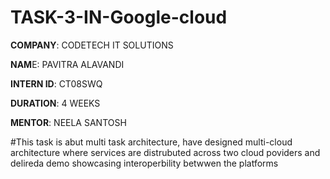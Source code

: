# TASK-3-IN-Google-cloud

**COMPANY**: CODETECH IT SOLUTIONS

**NAM**E: PAVITRA ALAVANDI

**INTERN ID**: CT08SWQ

**DURATION**: 4 WEEKS

**MENTOR**: NEELA SANTOSH

#This task is abut multi task architecture, have designed multi-cloud architecture where services are distrubuted across two cloud poviders and delireda demo showcasing interoperbility betwwen the platforms
